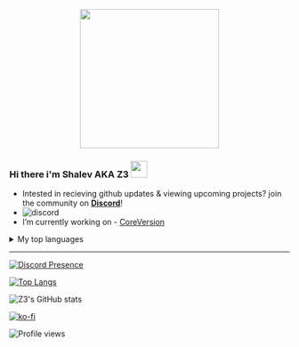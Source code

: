 <div id="header" align="center">
  <img src="https://media.giphy.com/media/pabqDSlAbRMZsNCC2M/giphy.gif" width="250"/>
</div>

### Hi there i'm Shalev AKA Z3 <img src="https://media.giphy.com/media/hvRJCLFzcasrR4ia7z/giphy.gif" width="30px"/>



- Intested in recieving github updates & viewing upcoming projects? join the community on **[Discord](https://discord.gg/PJPcsWV2sv)**!
- ![discord](https://img.shields.io/discord/1007794580126711830?label=%20&logo=discord)
- I’m currently working on - [CoreVersion](https://github.com/CoreVersion)

<details>
<summary>My top languages</summary>


[![Top Langs](https://github-readme-stats.vercel.app/api/top-langs/?username=SirZ3us&langs_count=8&layout=compact)](https://github.com/anuraghazra/github-readme-stats)
  
</details>

-------------------
[![Discord Presence](https://lanyard.cnrad.dev/api/643465953677541406)](https://discord.com/users/643465953677541406)


[![Top Langs](https://github-readme-streak-stats.herokuapp.com?user=SirZ3us&theme=tokyonight&date_format=M%20j%5B%2C%20Y%5D)](https://git.io/streak-stats)


![Z3's GitHub stats](https://github-readme-stats.vercel.app/api?username=SirZ3us&show_icons=true&theme=tokyonight)


[![ko-fi](https://ko-fi.com/img/githubbutton_sm.svg)](https://ko-fi.com/z3github)


![Profile views](https://gpvc.arturio.dev/SirZ3us)
